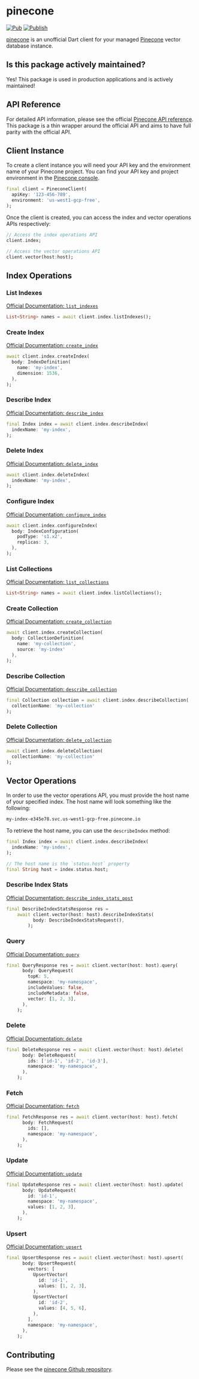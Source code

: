 # pinecone

[![Pub](https://img.shields.io/pub/v/pinecone.svg)](https://pub.dev/packages/pinecone)
[![Publish](https://github.com/tazatechnology/pinecone/actions/workflows/publish.yaml/badge.svg)](https://github.com/tazatechnology/pinecone/actions/workflows/publish.yaml)

[pinecone](https://pub.dev/packages/pinecone) is an unofficial Dart client for your managed [Pinecone](https://www.pinecone.io/) vector database instance.

## Is this package actively maintained?

Yes! This package is used in production applications and is actively maintained!

## API Reference

For detailed API information, please see the official [Pinecone API reference](https://docs.pinecone.io/reference). This package is a thin wrapper around the official API and aims to have full parity with the official API.

## Client Instance

To create a client instance you will need your API key and the environment name of your Pinecone project. You can find your API key and project environment in the [Pinecone console](https://app.pinecone.io/).

```dart
final client = PineconeClient(
  apiKey: '123-456-789',
  environment: 'us-west1-gcp-free',
);
```

Once the client is created, you can access the index and vector operations APIs respectively:

```dart
// Access the index operations API
client.index;

// Access the vector operations API
client.vector(host:host);
```

## Index Operations

### List Indexes

[Official Documentation: `list_indexes`](https://docs.pinecone.io/reference/list_indexes)

```dart
List<String> names = await client.index.listIndexes();
```

### Create Index

[Official Documentation: `create_index`](https://docs.pinecone.io/reference/create_index)

```dart
await client.index.createIndex(
  body: IndexDefinition(
    name: 'my-index',
    dimension: 1536,
  ),
);
```

### Describe Index

[Official Documentation: `describe_index`](https://docs.pinecone.io/reference/describe_index)

```dart
final Index index = await client.index.describeIndex(
  indexName: 'my-index',
);
```

### Delete Index

[Official Documentation: `delete_index`](https://docs.pinecone.io/reference/delete_index)

```dart
await client.index.deleteIndex(
  indexName: 'my-index',
);
```

### Configure Index

[Official Documentation: `configure_index`](https://docs.pinecone.io/reference/configure_index)

```dart
await client.index.configureIndex(
  body: IndexConfiguration(
    podType: 's1.x2',
    replicas: 3,
  ),
);
```

### List Collections

[Official Documentation: `list_collections`](https://docs.pinecone.io/reference/list_collections)

```dart
List<String> names = await client.index.listCollections();
```

### Create Collection

[Official Documentation: `create_collection`](https://docs.pinecone.io/reference/create_collection)

```dart
await client.index.createCollection(
  body: CollectionDefinition(
    name: 'my-collection',
    source: 'my-index'
  ),
);
```

### Describe Collection

[Official Documentation: `describe_collection`](https://docs.pinecone.io/reference/describe_collection)

```dart
final Collection collection = await client.index.describeCollection(
  collectionName: 'my-collection'
);
```

### Delete Collection

[Official Documentation: `delete_collection`](https://docs.pinecone.io/reference/delete_collection)

```dart
await client.index.deleteCollection(
  collectionName: 'my-collection'
);
```

## Vector Operations

In order to use the vector operations API, you must provide the host name of your specified index. The host name will look something like the following:

```sh
my-index-e345e78.svc.us-west1-gcp-free.pinecone.io
```

To retrieve the host name, you can use the `describeIndex` method:

```dart
final Index index = await client.index.describeIndex(
  indexName: 'my-index',
);

// The host name is the `status.host` property
final String host = index.status.host;
```

### Describe Index Stats

[Official Documentation: `describe_index_stats_post`](https://docs.pinecone.io/reference/describe_index_stats_post)

```dart
final DescribeIndexStatsResponse res =
    await client.vector(host: host).describeIndexStats(
          body: DescribeIndexStatsRequest(),
        );
```

### Query

[Official Documentation: `query`](https://docs.pinecone.io/reference/query)

```dart
final QueryResponse res = await client.vector(host: host).query(
      body: QueryRequest(
        topK: 5,
        namespace: 'my-namespace',
        includeValues: false,
        includeMetadata: false,
        vector: [1, 2, 3],
      ),
    );
```

### Delete

[Official Documentation: `delete`](https://docs.pinecone.io/reference/delete)

```dart
final DeleteResponse res = await client.vector(host: host).delete(
      body: DeleteRequest(
        ids: ['id-1', 'id-2', 'id-3'],
        namespace: 'my-namespace',
      ),
    );
```

### Fetch

[Official Documentation: `fetch`](https://docs.pinecone.io/reference/fetch)

```dart
final FetchResponse res = await client.vector(host: host).fetch(
      body: FetchRequest(
        ids: [],
        namespace: 'my-namespace',
      ),
    );
```

### Update

[Official Documentation: `update`](https://docs.pinecone.io/reference/update)

```dart
final UpdateResponse res = await client.vector(host: host).update(
      body: UpdateRequest(
        id: 'id-1',
        namespace: 'my-namespace',
        values: [1, 2, 3],
      ),
    );
```

### Upsert

[Official Documentation: `upsert`](https://docs.pinecone.io/reference/upsert)

```dart
final UpsertResponse res = await client.vector(host: host).upsert(
      body: UpsertRequest(
        vectors: [
          UpsertVector(
            id: 'id-1',
            values: [1, 2, 3],
          ),
          UpsertVector(
            id: 'id-2',
            values: [4, 5, 6],
          ),
        ],
        namespace: 'my-namespace',
      ),
    );
```

## Contributing

Please see the [pinecone Github repository](https://github.com/tazatechnology/pinecone).
